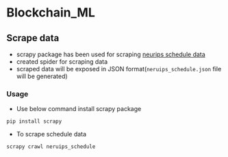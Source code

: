 # Blockchain_ML

## Scrape data
  - scrapy package has been used for scraping [neurips schedule data](https://neurips.cc/Conferences/2019/Schedule)
  - created spider for scraping data
  - scraped data will be exposed in JSON format(`neruips_schedule.json` file will be generated)

### Usage
  - Use below command install scrapy package
  ```
  pip install scrapy
  ```
  - To scrape schedule data
  ```
  scrapy crawl neruips_schedule
  ```

